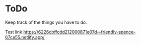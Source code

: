 # ToDo
Keep track of the things you have to do.


Test link https://6226cbffcdd212000871e07d--friendly-spence-67ce55.netlify.app/
